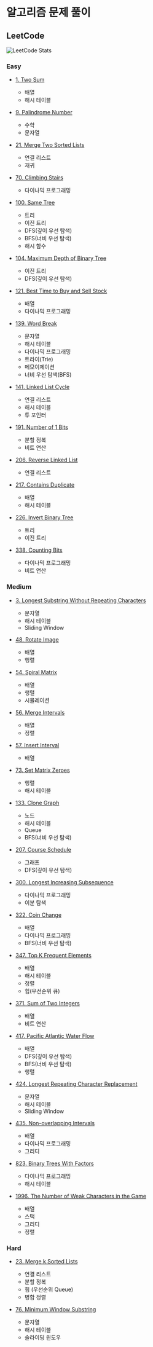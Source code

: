 # 알고리즘 문제 풀이

## LeetCode

![LeetCode Stats](https://leetcard.jacoblin.cool/beeimp?theme=wtf&font=Merriweather&ext=activity)

### Easy

- [1. Two Sum](leetcode/1.ipynb)
  - 배열
  - 해시 테이블

- [9. Palindrome Number](leetcode/9.ipynb)
  - 수학
  - 문자열

- [21. Merge Two Sorted Lists](leetcode/21.ipynb)
  - 연결 리스트
  - 재귀

- [70. Climbing Stairs](leetcode/70.ipynb)
  - 다이나믹 프로그래밍
  
- [100. Same Tree](leetcode/100.ipynb)
  - 트리
  - 이진 트리
  - DFS(깊이 우선 탐색)
  - BFS(너비 우선 탐색)
  - 해시 함수

- [104. Maximum Depth of Binary Tree](leetcode/104.ipynb)
  - 이진 트리
  - DFS(깊이 우선 탐색)

- [121. Best Time to Buy and Sell Stock](leetcode/121.ipynb)
  - 배열
  - 다이나믹 프로그래밍

- [139. Word Break](leetcode/139.ipynb)

  - 문자열
  - 해시 테이블
  - 다이나믹 프로그래밍
  - 트라이(Trie)
  - 메모이제이션
  - 너비 우선 탐색(BFS)

- [141. Linked List Cycle](leetcode/141.ipynb)
  - 연결 리스트
  - 해시 테이블
  - 투 포인터

- [191. Number of 1 Bits](leetcode/191.ipynb)
  - 분할 정복
  - 비트 연산

- [206. Reverse Linked List](leetcode/206.ipynb)
  - 연결 리스트

- [217. Contains Duplicate](leetcode/217.ipynb)
  - 배열
  - 해시 테이블

- [226. Invert Binary Tree](leetcode/226.ipynb)
  - 트리
  - 이진 트리

- [338. Counting Bits](leetcode/338.ipynb)
  - 다이나믹 프로그래밍
  - 비트 연산

### Medium

- [3. Longest Substring Without Repeating Characters](leetcode/3.ipynb)
  - 문자열
  - 해시 테이블
  - Sliding Window

- [48. Rotate Image](leetcode/48.ipynb)
  - 배열
  - 행렬

- [54. Spiral Matrix](leetcode/54.ipynb)
  - 배열
  - 행렬
  - 시뮬레이션

- [56. Merge Intervals](leetcode/56.ipynb)
  - 배열
  - 정렬

- [57. Insert Interval](leetcode/57.ipynb)
  - 배열

- [73. Set Matrix Zeroes](leetcode/73.ipynb)
  - 행렬
  - 해시 테이블

- [133. Clone Graph](leetcode/113.ipynb)

  - 노드
  - 해시 테이블
  - Queue
  - BFS(너비 우선 탐색)

- [207. Course Schedule](leetcode/207.ipynb)
  - 그래프
  - DFS(깊이 우선 탐색)

- [300. Longest Increasing Subsequence](leetcode/300.ipynb)
  - 다이나믹 프로그래밍
  - 이분 탐색

- [322. Coin Change](leetcode/322.ipynb)
  - 배열
  - 다이나믹 프로그래밍
  - BFS(너비 우선 탐색)

- [347. Top K Frequent Elements](leetcode/347.ipynb)
  - 배열
  - 해시 테이블
  - 정렬
  - 힙(우선순위 큐)

- [371. Sum of Two Integers](leetcode/371.ipynb)
  - 배열
  - 비트 연산

- [417. Pacific Atlantic Water Flow](leetcode/417.ipynb)
  - 배열
  - DFS(깊이 우선 탐색)
  - BFS(너비 우선 탐색)
  - 행렬

- [424. Longest Repeating Character Replacement](leetcode/424.ipynb)
  - 문자열
  - 해시 테이블
  - Sliding Window

- [435. Non-overlapping Intervals](leetcode/435.ipynb)
  - 배열
  - 다이나믹 프로그래밍
  - 그리디

- [823. Binary Trees With Factors](leetcode/823.ipynb)
  - 다이나믹 프로그래밍
  - 해시 테이블

- [1996. The Number of Weak Characters in the Game](leetcode/1996.ipynb)
  - 배열
  - 스택
  - 그리디
  - 정렬

### Hard

- [23. Merge k Sorted Lists](leetcode/23.ipynb)
  - 연결 리스트
  - 분할 정복
  - 힙 (우선순위 Queue)
  - 병합 정렬

- [76. Minimum Window Substring](leetcode/76.ipynb)
  - 문자열
  - 해시 테이블
  - 슬라이딩 윈도우
